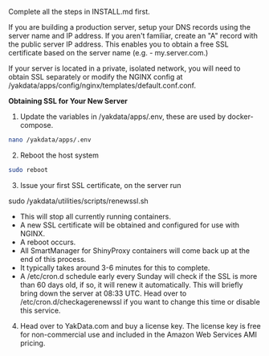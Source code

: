 Complete all the steps in INSTALL.md first.

If you are building a production server, setup your DNS records using the server name and IP address. If you aren't familiar, create an "A" record with the public server IP address. This enables you to obtain a free SSL certificate based on the server name (e.g. - my.server.com.) 

If your server is located in a private, isolated network, you will need to obtain SSL separately or modify the NGINX config at /yakdata/apps/config/nginx/templates/default.conf.conf. 

**Obtaining SSL for Your New Server**

1) Update the variables in /yakdata/apps/.env, these are used by docker-compose. 

```bash
nano /yakdata/apps/.env
```

2) Reboot the host system

```bash
sudo reboot
```

3) Issue your first SSL certificate, on the server run

sudo /yakdata/utilities/scripts/renewssl.sh

+ This will stop all currently running containers.
+ A new SSL certificate will be obtained and configured for use with NGINX.
+ A reboot occurs.
+ All SmartManager for ShinyProxy containers will come back up at the end of this process. 
+ It typically takes around 3-6 minutes for this to complete.
+ A /etc/cron.d schedule early every Sunday will check if the SSL is more than 60 days old, if so, it will renew it automatically. This will briefly bring down the server at 08:33 UTC. Head over to /etc/cron.d/checkagerenewssl if you want to change this time or disable this service. 

4) Head over to YakData.com and buy a license key. The license key is free for non-commercial use and included in the Amazon Web Services AMI pricing. 
